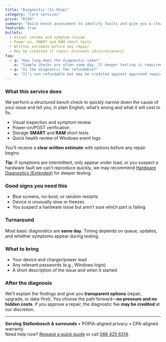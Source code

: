 ```yaml
---
title: "Diagnostic (In-Shop)"
category: "Core services"
price: "R150"
summary: "Quick bench assessment to identify faults and give you a clear, written next step. Same-day in most cases."
featured: true
bullets:
  - Visual intake and symptom review
  - Power-on, SMART and RAM short tests
  - Written estimate before any repair
  - May be credited if repair proceeds (discretionary)
faq:
  - q: "How long does the diagnostic take?"
    a: "Simple checks are often same day. If deeper testing is required we’ll update you with the next available slot."
  - q: "Is the diagnostic fee refundable?"
    a: "It’s non-refundable but may be credited against approved repairs at our discretion."
---
```


### What this service does

We perform a structured bench check to quickly narrow down the cause of your issue and tell you, in plain English, what’s wrong and what it will cost to fix.

- Visual inspection and symptom review  
- Power-on/POST verification  
- Storage **SMART** and **RAM** short tests  
- Quick health review of Windows event logs

You’ll receive a **clear written estimate** with options before any repair begins.

<div class="card p-4 mt-4">
  <p class="m-0 text-white/80 text-sm"><strong>Tip:</strong> If symptoms are intermittent, only appear under load, or you suspect a hardware fault we can’t reproduce quickly, we may recommend <a class="link-fancy" href="/services/hardware-diagnostics-extended">Hardware Diagnostics (Extended)</a> for deeper testing.</p>
</div>

### Good signs you need this
- Blue screens, no-boot, or random restarts  
- Device is unusually slow or freezes  
- You suspect a hardware issue but aren’t sure which part is failing

### Turnaround

Most basic diagnostics are **same day**. Timing depends on queue, updates, and whether symptoms appear during testing.

### What to bring

- Your device and charger/power lead  
- Any relevant passwords (e.g., Windows login)  
- A short description of the issue and when it started

### After the diagnosis

We’ll explain the findings and give you **transparent options** (repair, upgrade, or data-first). You choose the path forward—**no pressure and no hidden costs**. If you approve a repair, the diagnostic fee **may be credited** at our discretion.

---

**Serving Stellenbosch & surrounds** • POPIA-aligned privacy • CPA-aligned warranty  
Need help now? <a class="link-fancy" href="/contact">Request a quick quote</a> or call <a class="link-fancy" href="tel:+27664256314">066&nbsp;425&nbsp;6314</a>.
